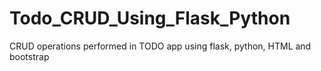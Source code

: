 # Todo_CRUD_Using_Flask_Python
CRUD operations performed in TODO app using flask, python, HTML and bootstrap
